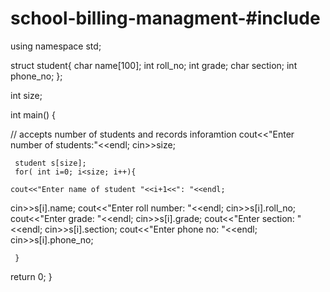 # school-billing-managment-#include<iostream>
using namespace std;

struct student{
  char name[100];
  int roll_no;
  int grade;
  char section;
  int phone_no;
  };
  
  int size;
  
  int main() {
  	
  // accepts number of students and records inforamtion
  cout<<"Enter number of students:"<<endl;
  cin>>size;
  
     student s[size];
     for( int i=0; i<size; i++){
   
   	cout<<"Enter name of student "<<i+1<<": "<<endl;
   cin>>s[i].name;
    cout<<"Enter roll number: "<<endl;
   cin>>s[i].roll_no;
   cout<<"Enter grade: "<<endl;
   cin>>s[i].grade;
   cout<<"Enter section: "<<endl;
   cin>>s[i].section;
   cout<<"Enter phone no: "<<endl;
   cin>>s[i].phone_no;
  
	 }
  
  return 0;
  }
